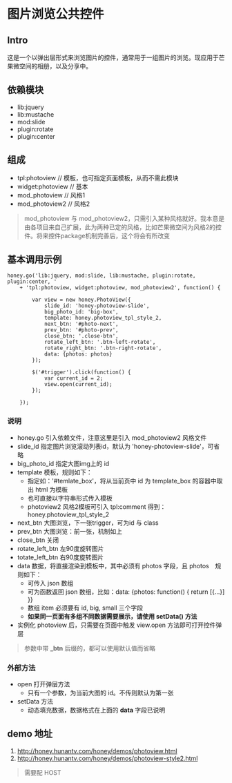 # 图片浏览公共控件

## Intro

这是一个以弹出层形式来浏览图片的控件，通常用于一组图片的浏览。现应用于芒果微空间的相册，以及分享中。

## 依赖模块

* lib:jquery
* lib:mustache
* mod:slide
* plugin:rotate
* plugin:center

## 组成

* tpl:photoview  // 模板，也可指定页面模板，从而不需此模块
* widget:photoview // 基本
* mod_photoview // 风格1
* mod_photoview2 // 风格2 

> mod_photoview 与 mod_photoview2，只需引入某种风格就好。我本意是由各项目来自己扩展，此为两种已定的风格，比如芒果微空间为风格2的控件。将来控件package机制完善后，这个将会有所改变

## 基本调用示例

    honey.go('lib:jquery, mod:slide, lib:mustache, plugin:rotate, plugin:center, '
        + 'tpl:photoview, widget:photoview, mod_photoview2', function() {

            var view = new honey.PhotoView({
                slide_id: 'honey-photoview-slide',
                big_photo_id: 'big-box',
                template: honey.photoview_tpl_style_2,
                next_btn: '#photo-next',
                prev_btn: '#photo-prev',
                close_btn: '.close-btn',
                rotate_left_btn: '.btn-left-rotate',
                rotate_right_btn: '.btn-right-rotate',
                data: {photos: photos}
            });

            $('#trigger').click(function() {
                var current_id = 2; 
                view.open(current_id);
            });

        });

### 说明

* honey.go 引入依赖文件，注意这里是引入 mod_photoview2 风格文件
* slide_id 指定图片浏览滚动列表id，默认为 'honey-photoview-slide'，可省略
* big_photo_id 指定大图img上的 id
* template 模板，规则如下：
	* 	指定如：'#temlate_box'，将从当前页中 id 为 template_box 的容器中取出 html 为模板
	* 也可直接以字符串形式传入模板
	* photoview2 风格2模板可引入 tpl:comment 得到：honey.photoview_tpl_style_2
* next_btn 大图浏览，下一张trigger，可为id 与 class
* prev_btn 大图浏览：前一张，机制如上
* close_btn 关闭
* rotate_left_btn 左90度旋转图片
* totate_left_btn 右90度旋转图片
* data 数据，将直接渲染到模板中，其中必须有 photos 字段，且 photos　规则如下：
	* 可传入 json 数组
	* 可为函数返回 json 数组，比如：data: {photos: function() { return [{...}] }}
	* 数组 item 必须要有 id, big, small 三个字段
    * **如果同一页面有多组不同数据需要展示，请使用 setData() 方法**
* 实例化 photoview 后，只需要在页面中触发 view.open 方法即可打开控件弹层

> 参数中带 **_btn** 后缀的，都可以使用默认值而省略

### 外部方法
    
* open 打开弹层方法
    * 只有一个参数，为当前大图的 id。不传则默认为第一张
* setData 方法
    * 动态填充数据，数据格式在上面的 **data** 字段已说明


## demo 地址

1. http://honey.hunantv.com/honey/demos/photoview.html
2. http://honey.hunantv.com/honey/demos/photoview-style2.html

> 需要配 HOST

